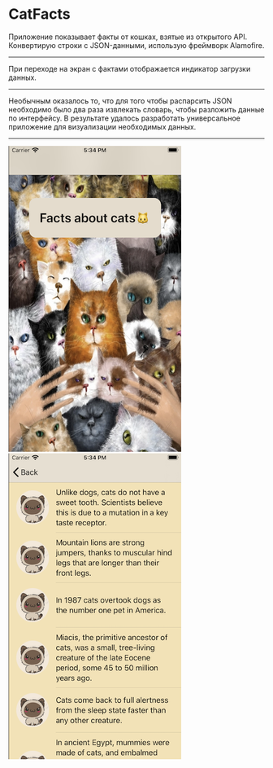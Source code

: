 # CatFacts
Приложение показывает факты от кошках, взятые из открытого API. Конвертирую строки с JSON-данными, использую фреймворк Alamofire.
***
При переходе на экран с фактами отображается индикатор загрузки данных.
***
Необычным оказалось то, что для того чтобы распарсить JSON необходимо было  два раза извлекать словарь, чтобы разложить данные по интерфейсу.
В результате удалось разработать универсальное приложение для визуализации необходимых данных.
***
![ApplicationScreenshots](https://github.com/VictorinaVicka/CatFacts/blob/master/CatFacts/Assets.xcassets/One.imageset/One.png)
![](https://github.com/VictorinaVicka/CatFacts/blob/master/CatFacts/Assets.xcassets/Two.imageset/Two.png)
